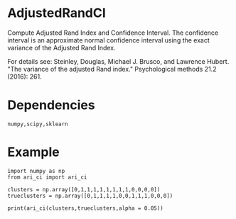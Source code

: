 # AdjustedRandCI
Compute Adjusted Rand Index and Confidence Interval. The confidence interval is an approximate normal confidence interval using the exact variance of the Adjusted Rand Index. 

For details see: Steinley, Douglas, Michael J. Brusco, and Lawrence Hubert. "The variance of the adjusted Rand index." Psychological methods 21.2 (2016): 261.

# Dependencies 

`numpy,scipy,sklearn`

# Example
```
import numpy as np
from ari_ci import ari_ci

clusters = np.array([0,1,1,1,1,1,1,1,1,0,0,0,0])
trueclusters = np.array([0,1,1,1,1,0,0,1,1,1,0,0,0])

print(ari_ci(clusters,trueclusters,alpha = 0.05))
```
